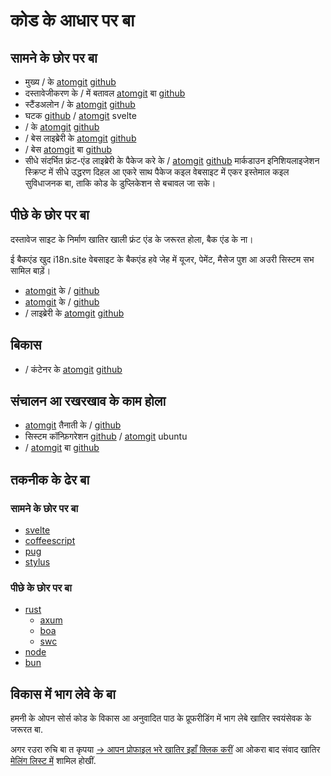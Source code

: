 # कोड के आधार पर बा

## सामने के छोर पर बा

* मुख्य / के [atomgit](https://atomgit.com/i18n/proto) [github](https://github.com/i18n-site/site)
* दस्तावेजीकरण के / में बतावल [atomgit](https://atomgit.com/i18n/md) बा [github](https://github.com/i18n-site/md)
* स्टैंडअलोन / के [atomgit](https://atomgit.com/i18n/18x) [github](https://github.com/i18n-site/18x)
* घटक [github](https://github.com/i18n-site/plugin) / [atomgit](https://atomgit.com/i18n/plugin) svelte
* / के [atomgit](https://atomgit.com/i18n/proto) [github](https://github.com/i18n-site/proto)
* / बेस लाइब्रेरी के [atomgit](https://atomgit.com/i18n/lib) [github](https://github.com/i18n-site/lib)
* / बेस [atomgit](https://atomgit.com/i18n/ie) बा [github](https://github.com/i18n-site/ie)
* सीधे संदर्भित फ्रंट-एंड लाइब्रेरी के पैकेज करे के / [atomgit](https://atomgit.com/i18n/x) [github](https://github.com/i18n-site/x)
  मार्कडाउन इनिशियलाइजेशन स्क्रिप्ट में सीधे उद्धरण दिहल आ एकरे साथ पैकेज कइल वेबसाइट में एकर इस्तेमाल कइल सुविधाजनक बा, ताकि कोड के डुप्लिकेशन से बचावल जा सके।

## पीछे के छोर पर बा

दस्तावेज साइट के निर्माण खातिर खाली फ्रंट एंड के जरूरत होला, बैक एंड के ना।

ई बैकएंड खुद i18n.site वेबसाइट के बैकएंड हवे जेह में यूजर, पेमेंट, मैसेज पुश आ अउरी सिस्टम सभ सामिल बाड़ें।

* [atomgit](https://atomgit.com/i18n-api/srv) के / [github](https://github.com/i18n-api/srv)
* [atomgit](https://atomgit.com/i18n-api/pub) के / [github](https://github.com/i18n-api/pub)
* / लाइब्रेरी के [atomgit](https://atomgit.com/i18n/rust) [github](https://github.com/i18n-site/rust)

## बिकास

* / कंटेनर के [atomgit](https://atomgit.com/i18n-api/srv.docker) [github](https://github.com/i18n-api/srv.docker)

## संचालन आ रखरखाव के काम होला

* [atomgit](https://atomgit.com/i18n-ops/ops) तैनाती के / [github](https://github.com/i18n-ops/ops)
* सिस्टम कॉन्फ़िगरेशन [github](https://github.com/i18n-ops/ubuntu) / [atomgit](https://atomgit.com/i18n-ops/ubuntu) ubuntu
* / [atomgit](https://atomgit.com/i18n/cron) बा [github](https://github.com/i18n-cron/cron)

## तकनीक के ढेर बा

### सामने के छोर पर बा

* [svelte](//svelte.dev)
* [coffeescript](//coffeescript.org)
* [pug](https://github.com/pugjs/pug)
* [stylus](https://stylus.com)

### पीछे के छोर पर बा

* [rust](//rust.org)
  * [axum](//github.com/tokio-rs/axum)
  * [boa](//github.com/boa-dev/boa)
  * [swc](//swc.rs)
* [node](//nodejs.org)
* [bun](//bun.dev)

## विकास में भाग लेवे के बा

हमनी के ओपन सोर्स कोड के विकास आ अनुवादित पाठ के प्रूफरीडिंग में भाग लेबे खातिर स्वयंसेवक के जरूरत बा.

अगर रउरा रुचि बा त कृपया [→ आपन प्रोफाइल भरे खातिर इहाँ क्लिक करीं](https://ggl.link/i18n) आ ओकरा बाद संवाद खातिर [मेलिंग लिस्ट में](https://groups.google.com/u/2/g/i18n-site) शामिल होखीं.